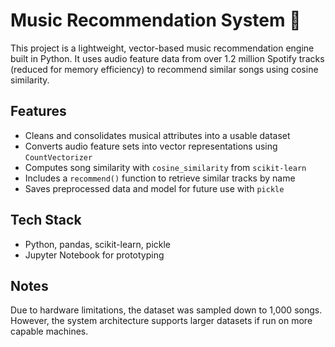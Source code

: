 # Music Recommendation System 🎵

This project is a lightweight, vector-based music recommendation engine built in Python. It uses audio feature data from over 1.2 million Spotify tracks (reduced for memory efficiency) to recommend similar songs using cosine similarity.

## Features

- Cleans and consolidates musical attributes into a usable dataset
- Converts audio feature sets into vector representations using `CountVectorizer`
- Computes song similarity with `cosine_similarity` from `scikit-learn`
- Includes a `recommend()` function to retrieve similar tracks by name
- Saves preprocessed data and model for future use with `pickle`

## Tech Stack

- Python, pandas, scikit-learn, pickle
- Jupyter Notebook for prototyping

## Notes

Due to hardware limitations, the dataset was sampled down to 1,000 songs. However, the system architecture supports larger datasets if run on more capable machines.

